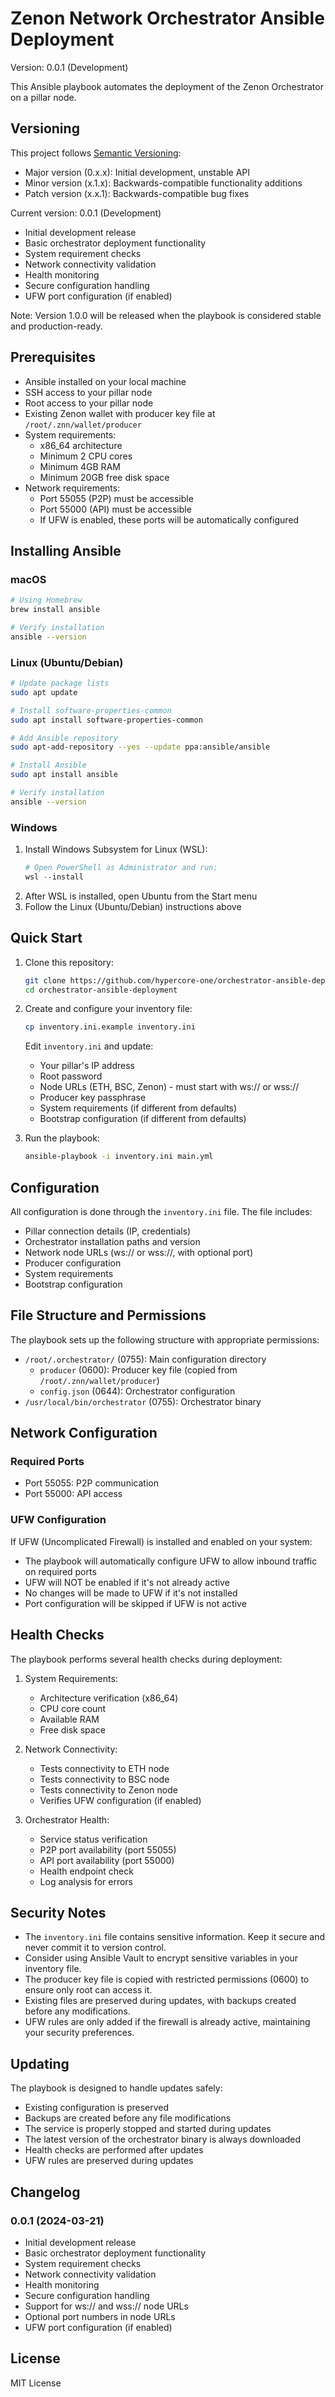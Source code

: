# Zenon Network Orchestrator Ansible Deployment

Version: 0.0.1 (Development)

This Ansible playbook automates the deployment of the Zenon Orchestrator on a pillar node.

## Versioning

This project follows [Semantic Versioning](https://semver.org/):
- Major version (0.x.x): Initial development, unstable API
- Minor version (x.1.x): Backwards-compatible functionality additions
- Patch version (x.x.1): Backwards-compatible bug fixes

Current version: 0.0.1 (Development)
- Initial development release
- Basic orchestrator deployment functionality
- System requirement checks
- Network connectivity validation
- Health monitoring
- Secure configuration handling
- UFW port configuration (if enabled)

Note: Version 1.0.0 will be released when the playbook is considered stable and production-ready.

## Prerequisites

- Ansible installed on your local machine
- SSH access to your pillar node
- Root access to your pillar node
- Existing Zenon wallet with producer key file at `/root/.znn/wallet/producer`
- System requirements:
  - x86_64 architecture
  - Minimum 2 CPU cores
  - Minimum 4GB RAM
  - Minimum 20GB free disk space
- Network requirements:
  - Port 55055 (P2P) must be accessible
  - Port 55000 (API) must be accessible
  - If UFW is enabled, these ports will be automatically configured

## Installing Ansible

### macOS
```bash
# Using Homebrew
brew install ansible

# Verify installation
ansible --version
```

### Linux (Ubuntu/Debian)
```bash
# Update package lists
sudo apt update

# Install software-properties-common
sudo apt install software-properties-common

# Add Ansible repository
sudo apt-add-repository --yes --update ppa:ansible/ansible

# Install Ansible
sudo apt install ansible

# Verify installation
ansible --version
```

### Windows
1. Install Windows Subsystem for Linux (WSL):
   ```powershell
   # Open PowerShell as Administrator and run:
   wsl --install
   ```
2. After WSL is installed, open Ubuntu from the Start menu
3. Follow the Linux (Ubuntu/Debian) instructions above

## Quick Start

1. Clone this repository:
   ```bash
   git clone https://github.com/hypercore-one/orchestrator-ansible-deployment.git
   cd orchestrator-ansible-deployment
   ```

2. Create and configure your inventory file:
   ```bash
   cp inventory.ini.example inventory.ini
   ```
   Edit `inventory.ini` and update:
   - Your pillar's IP address
   - Root password
   - Node URLs (ETH, BSC, Zenon) - must start with ws:// or wss://
   - Producer key passphrase
   - System requirements (if different from defaults)
   - Bootstrap configuration (if different from defaults)

3. Run the playbook:
   ```bash
   ansible-playbook -i inventory.ini main.yml
   ```

## Configuration

All configuration is done through the `inventory.ini` file. The file includes:

- Pillar connection details (IP, credentials)
- Orchestrator installation paths and version
- Network node URLs (ws:// or wss://, with optional port)
- Producer configuration
- System requirements
- Bootstrap configuration

## File Structure and Permissions

The playbook sets up the following structure with appropriate permissions:

- `/root/.orchestrator/` (0755): Main configuration directory
  - `producer` (0600): Producer key file (copied from `/root/.znn/wallet/producer`)
  - `config.json` (0644): Orchestrator configuration
- `/usr/local/bin/orchestrator` (0755): Orchestrator binary

## Network Configuration

### Required Ports
- Port 55055: P2P communication
- Port 55000: API access

### UFW Configuration
If UFW (Uncomplicated Firewall) is installed and enabled on your system:
- The playbook will automatically configure UFW to allow inbound traffic on required ports
- UFW will NOT be enabled if it's not already active
- No changes will be made to UFW if it's not installed
- Port configuration will be skipped if UFW is not active

## Health Checks

The playbook performs several health checks during deployment:

1. System Requirements:
   - Architecture verification (x86_64)
   - CPU core count
   - Available RAM
   - Free disk space

2. Network Connectivity:
   - Tests connectivity to ETH node
   - Tests connectivity to BSC node
   - Tests connectivity to Zenon node
   - Verifies UFW configuration (if enabled)

3. Orchestrator Health:
   - Service status verification
   - P2P port availability (port 55055)
   - API port availability (port 55000)
   - Health endpoint check
   - Log analysis for errors

## Security Notes

- The `inventory.ini` file contains sensitive information. Keep it secure and never commit it to version control.
- Consider using Ansible Vault to encrypt sensitive variables in your inventory file.
- The producer key file is copied with restricted permissions (0600) to ensure only root can access it.
- Existing files are preserved during updates, with backups created before any modifications.
- UFW rules are only added if the firewall is already active, maintaining your security preferences.

## Updating

The playbook is designed to handle updates safely:
- Existing configuration is preserved
- Backups are created before any file modifications
- The service is properly stopped and started during updates
- The latest version of the orchestrator binary is always downloaded
- Health checks are performed after updates
- UFW rules are preserved during updates

## Changelog

### 0.0.1 (2024-03-21)
- Initial development release
- Basic orchestrator deployment functionality
- System requirement checks
- Network connectivity validation
- Health monitoring
- Secure configuration handling
- Support for ws:// and wss:// node URLs
- Optional port numbers in node URLs
- UFW port configuration (if enabled)

## License

MIT License 